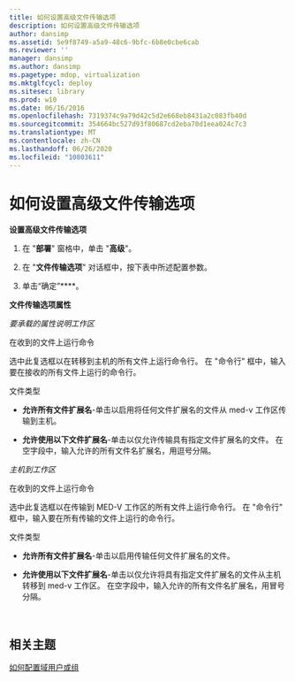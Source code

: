 ```yaml
---
title: 如何设置高级文件传输选项
description: 如何设置高级文件传输选项
author: dansimp
ms.assetid: 5e9f8749-a5a9-48c6-9bfc-6b8e0cbe6cab
ms.reviewer: ''
manager: dansimp
ms.author: dansimp
ms.pagetype: mdop, virtualization
ms.mktglfcycl: deploy
ms.sitesec: library
ms.prod: w10
ms.date: 06/16/2016
ms.openlocfilehash: 7319374c9a79d42c5d2e668eb8431a2c083fb40d
ms.sourcegitcommit: 354664bc527d93f80687cd2eba70d1eea024c7c3
ms.translationtype: MT
ms.contentlocale: zh-CN
ms.lasthandoff: 06/26/2020
ms.locfileid: "10803611"
---
```

# 如何设置高级文件传输选项


**设置高级文件传输选项**

1.  在 "**部署**" 窗格中，单击 "**高级**"。

2.  在 "**文件传输选项**" 对话框中，按下表中所述配置参数。

3.  单击“确定”****。

**文件传输选项属性**

*要承载的属性说明工作区*

在收到的文件上运行命令

选中此复选框以在转移到主机的所有文件上运行命令行。 在 "命令行" 框中，输入要在接收的所有文件上运行的命令行。

文件类型

-   **允许所有文件扩展名**-单击以启用将任何文件扩展名的文件从 med-v 工作区传输到主机。

-   **允许使用以下文件扩展名**-单击以仅允许传输具有指定文件扩展名的文件。 在空字段中，输入允许的所有文件名扩展名，用逗号分隔。

*主机到工作区*

在收到的文件上运行命令

选中此复选框以在传输到 MED-V 工作区的所有文件上运行命令行。 在 "命令行" 框中，输入要在所有传输的文件上运行的命令行。

文件类型

-   **允许所有文件扩展名**-单击以启用传输任何文件扩展名的文件。

-   **允许使用以下文件扩展名**-单击以仅允许将具有指定文件扩展名的文件从主机转移到 med-v 工作区。 在空字段中，输入允许的所有文件名扩展名，用冒号分隔。

 

## 相关主题


[如何配置域用户或组](how-to-configure-a-domain-user-or-groupmedvv2.md)

 

 





